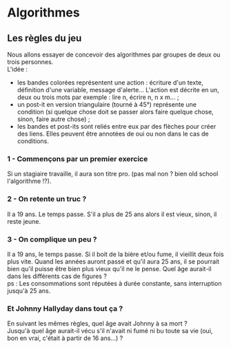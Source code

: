 # Algorithmes  
## Les règles du jeu  
Nous allons essayer de concevoir des algorithmes par groupes de deux ou trois personnes.  
L'idée :  
- les bandes colorées représentent une action : écriture d'un texte, définition d'une variable, message d'alerte... L'action est décrite en un, deux ou trois mots par exemple : lire n, écrire n, n x m... ;  
- un post-it en version triangulaire (tourné à 45°) représente une condition (si quelque chose doit se passer alors faire quelque chose, sinon, faire autre chose) ;  
- les bandes et post-its sont reliés entre eux par des flèches pour créer des liens. Elles peuvent être annotées de oui ou non dans le cas de conditions.  
  
### 1 - Commençons par un premier exercice  
Si un stagiaire travaille, il aura son titre pro. (pas mal non ? bien old school l'algorithme !?).  
  
### 2 - On retente un truc ?  
Il a 19 ans. Le temps passe. S'il a plus de 25 ans alors il est vieux, sinon, il reste jeune.  
  
### 3 - On complique un peu ?    
Il a 19 ans, le temps passe. Si il boit de la bière et/ou fume, il vieillit deux fois plus vite. Quand les années auront passé et qu'il aura 25 ans, il se pourrait bien qu'il puisse être bien plus vieux qu'il ne le pense. Quel âge aurait-il dans les différents cas de figures ?  
ps : Les consommations sont réputées à durée constante, sans interruption jusqu'à 25 ans.  
  
### Et Johnny Hallyday dans tout ça ?  
En suivant les mêmes règles, quel âge avait Johnny à sa mort ?  
Jusqu'à quel âge aurait-il vécu s'il n'avait ni fumé ni bu toute sa vie (oui, bon en vrai, c'était à partir de 16 ans...) ?